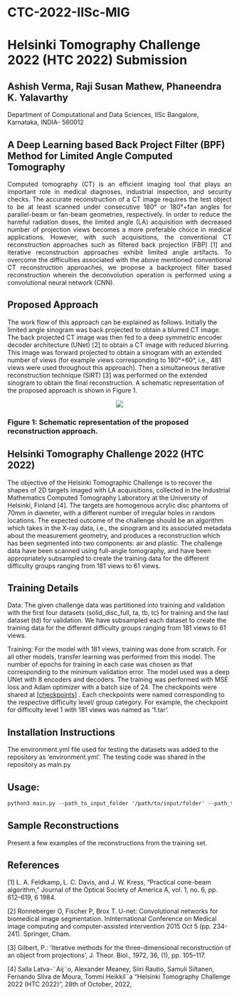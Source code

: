 # CTC-2022-IISc-MIG

# Helsinki Tomography Challenge 2022 (HTC 2022) Submission

## Ashish Verma, Raji Susan Mathew, Phaneendra K. Yalavarthy

Department of Computational and Data Sciences, IISc Bangalore,
 Karnataka, INDIA- 560012


## A Deep Learning based Back Project Filter (BPF) Method for Limited Angle Computed Tomography

<p align="justify" markdown="1">
Computed tomography (CT) is an efficient imaging tool that plays an important role in medical diagnoses, industrial inspection, and security checks. The accurate reconstruction of a CT image requires the test object to be at least scanned under consecutive 180° or 180°+fan angles for parallel-beam or fan-beam geometries, respectively. In order to reduce the harmful radiation doses, the limited angle (LA) acquisition with decreased number of projection views becomes a more preferable choice in medical applications. However, with such acquisitions, the conventional CT reconstruction approaches such as filtered back projection (FBP) [1] and iterative reconstruction approaches exhibit limited angle artifacts. To overcome the difficulties associated with the above mentioned conventional CT reconstruction approaches, we propose a backproject filter based reconstruction wherein the deconvolution operation is performed using a convolutional neural network (CNN). 
</p>



## Proposed Approach

The work flow of this approach can be explained as follows. Initially the limited angle sinogram was back projected to obtain a blurred CT image. The back projected CT image was then fed to a deep symmetric encoder decoder architecture (UNet) [2] to obtain a CT image with reduced blurring. This image was forward projected to obtain a sinogram with an extended number of views (for example views corresponding to 180°+60°, i.e., 481 views were used throughout this approach). Then a simultaneous iterative reconstruction technique (SIRT) [3] was performed on the extended sinogram to obtain the final reconstruction. A schematic representation of the proposed approach is shown in Figure 1. 

<p align="center">
  <img src="https://github.com/rajisusan/CTC-2022-IISc-MIG/blob/main/Picture1.png">
</p>  


### Figure 1: Schematic representation of the proposed reconstruction approach.

## Helsinki Tomography Challenge 2022 (HTC 2022)

The objective of the Helsinki Tomographic Challenge is to recover the shapes of 2D targets imaged with LA acquisitions, collected in the Industrial Mathematics Computed Tomography Laboratory at the University of Helsinki, Finland [4]. The targets are homogenous acrylic disc phantoms of 70mm in diameter, with a different number of irregular holes in random locations. The expected outcome of the challenge should be an algorithm which takes in the X-ray data, i.e., the sinogram and its associated metadata about the measurement geometry, and produces a reconstruction which has been segmented into two components: air and plastic. The challenge data have been scanned using full-angle tomography, and have been appropriately subsampled to create the training data for the different difficulty groups ranging from 181 views to 61 views.  

## Training Details

Data: The given challenge data was partitioned into training and validation with the first four datasets (solid_disc_full, ta, tb, tc) for training and the last dataset (td) for validation. We have subsampled each dataset to create the training data for the different difficulty groups ranging from 181 views to 61 views. 

Training: For the model with 181 views, training was done from scratch. For all other models, transfer learning was performed from this model. The number of epochs for training in each case was chosen as that corresponding to the minimum validation error. The model used was a deep UNet with 8 encoders and decoders. The training was performed with MSE loss and Adam optimizer with a batch size of 24. The checkpoints were shared at <a href="https://indianinstituteofscience-my.sharepoint.com/personal/rajisusanm_iisc_ac_in/_layouts/15/onedrive.aspx?login_hint=rajisusanm%40IISc%2Eac%2Ein&id=%2Fpersonal%2Frajisusanm%5Fiisc%5Fac%5Fin%2FDocuments%2FCheckpoints%5FHTC%5F2022">[checkpoints]</a> . Each checkpoints were named corresponding to the respective difficulty level/ group category. For example, the checkpoint for difficulty level 1 with 181 views was named as ‘1.tar’. 

## Installation Instructions

The environment.yml file used for testing the datasets was added to the repository as ‘environment.yml’. The testing code was shared in the repository as main.py

## Usage:
```md
python3 main.py --path_to_input_folder '/path/to/input/folder' --path_to_output_folder '/path/to/output/folder' --group_category 1 --load_path_netG '/path/to/Checkpoints'
```
## Sample Reconstructions

Present a few examples of the reconstructions from the training set.



## References

[1]  L. A. Feldkamp, L. C. Davis, and J. W. Kress, “Practical cone-beam algorithm,” Journal of the Optical Society of America A, vol. 1, no. 6, pp. 612–619, 6 1984.

[2] Ronneberger O, Fischer P, Brox T. U-net: Convolutional networks for biomedical image segmentation. InInternational Conference on Medical image computing and computer-assisted intervention 2015 Oct 5 (pp. 234-241). Springer, Cham.

[3] Gilbert, P.: ‘Iterative methods for the three-dimensional reconstruction of an object from projections’, J. Theor. Biol., 1972, 36, (1), pp. 105–117.

[4] Salla Latva-¨Aij¨o, Alexander Meaney, Siiri Rautio, Samuli Siltanen, Fernando Silva de Moura, Tommi Heikkil¨a “Helsinki Tomography Challenge 2022 (HTC 2022)”, 28th of October, 2022,
